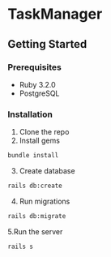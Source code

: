# TaskManager
## Getting Started
### Prerequisites
* Ruby 3.2.0
* PostgreSQL
### Installation
1. Clone the repo
2. Install gems
```sh
bundle install
```
3. Create database
```sh
rails db:create
```
4. Run migrations
```sh
rails db:migrate
```
5.Run the server
```sh
rails s
```
